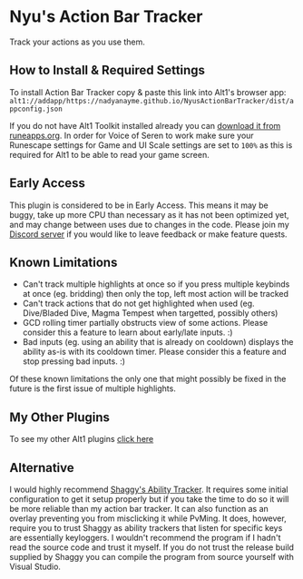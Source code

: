 # Nyu's Action Bar Tracker

Track your actions as you use them.

## How to Install & Required Settings

To install Action Bar Tracker copy & paste this link into Alt1's browser app:
`alt1://addapp/https://nadyanayme.github.io/NyusActionBarTracker/dist/appconfig.json`

If you do not have Alt1 Toolkit installed already you can [download it from runeapps.org](https://runeapps.org/alt1). In order for Voice of Seren to work make sure your Runescape settings for Game and UI Scale settings are set to `100%` as this is required for Alt1 to be able to read your game screen.

## Early Access

This plugin is considered to be in Early Access. This means it may be buggy, take up more CPU than necessary as it has not been optimized yet, and may change between uses due to changes in the code. Please join my [Discord server](https://discord.gg/KJ2SgWyJFF) if you would like to leave feedback or make feature quests.

## Known Limitations

- Can't track multiple highlights at once so if you press multiple keybinds at once (eg. bridding) then only the top, left most action will be tracked
- Can't track actions that do not get highlighted when used (eg. Dive/Bladed Dive, Magma Tempest when targetted, possibly others)
- GCD rolling timer partially obstructs view of some actions. Please consider this a feature to learn about early/late inputs. :)
- Bad inputs (eg. using an ability that is already on cooldown) displays the ability as-is with its cooldown timer. Please consider this a feature and stop pressing bad inputs. :)

Of these known limitations the only one that might possibly be fixed in the future is the first issue of multiple highlights.

## My Other Plugins

To see my other Alt1 plugins [click here](https://github.com/NadyaNayme/NyusPluginDirectory)

## Alternative

I would highly recommend [Shaggy's Ability Tracker](https://github.com/ShaggyHW/RS3AbilityTracker/). It requires some initial configuration to get it setup properly but if you take the time to do so it will be more reliable than my action bar tracker. It can also function as an overlay preventing you from misclicking it while PvMing. It does, however, require you to trust Shaggy as ability trackers that listen for specific keys are essentially keyloggers. I wouldn't recommend the program if I hadn't read the source code and trust it myself. If you do not trust the release build supplied by Shaggy you can compile the program from source yourself with Visual Studio.
